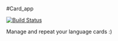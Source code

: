 #Card_app

[![Build Status](https://travis-ci.org/Keman/card_app.svg?branch=task-7)](https://travis-ci.org/Keman/card_app)

Manage and repeat your language cards :)
